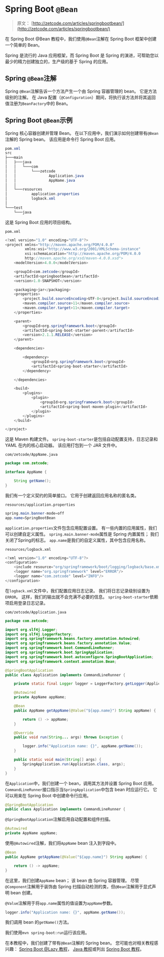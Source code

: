# Spring Boot `@Bean`

> 原文： [http://zetcode.com/articles/springbootbean/](http://zetcode.com/articles/springbootbean/)

在 Spring Boot @Bean 教程中，我们使用`@Bean`注解在 Spring Boot 框架中创建一个简单的 Bean。

Spring 是流行的 Java 应用框架，而 Spring Boot 是 Spring 的演进，可帮助您以最少的精力创建独立的，生产级的基于 Spring 的应用。

## Spring `@Bean`注解

Spring `@Bean`注解告诉一个方法产生一个由 Spring 容器管理的 bean。 它是方法级别的注解。 在 Java 配置（`@Configuration`）期间，将执行该方法并将其返回值注册为`BeanFactory`中的 Bean。

## Spring Boot `@Bean`示例

Spring 核心容器创建并管理 Bean。 在以下应用中，我们演示如何创建带有`@Bean`注解的 Spring bean。 该应用是命令行 Spring Boot 应用。

```java
pom.xml
src
├───main
│   ├───java
│   │   └───com
│   │       └───zetcode
│   │               Application.java
│   │               AppName.java
│   │
│   └───resources
│           application.properties
│           logback.xml
│
└───test
    └───java

```

这是 Spring Boot 应用的项目结构。

`pom.xml`

```java
<?xml version="1.0" encoding="UTF-8"?>
<project xmlns="http://maven.apache.org/POM/4.0.0"
         xmlns:xsi="http://www.w3.org/2001/XMLSchema-instance"
         xsi:schemaLocation="http://maven.apache.org/POM/4.0.0
         http://maven.apache.org/xsd/maven-4.0.0.xsd">
    <modelVersion>4.0.0</modelVersion>

    <groupId>com.zetcode</groupId>
    <artifactId>springbootbean</artifactId>
    <version>1.0-SNAPSHOT</version>

    <packaging>jar</packaging>
    <properties>
        <project.build.sourceEncoding>UTF-8</project.build.sourceEncoding>
        <maven.compiler.source>11</maven.compiler.source>
        <maven.compiler.target>11</maven.compiler.target>
    </properties>

    <parent>
        <groupId>org.springframework.boot</groupId>
        <artifactId>spring-boot-starter-parent</artifactId>
        <version>2.1.1.RELEASE</version>
    </parent>

    <dependencies>

        <dependency>
            <groupId>org.springframework.boot</groupId>
            <artifactId>spring-boot-starter</artifactId>
        </dependency>

    </dependencies>

    <build>
        <plugins>
            <plugin>
                <groupId>org.springframework.boot</groupId>
                <artifactId>spring-boot-maven-plugin</artifactId>
            </plugin>
        </plugins>
    </build>

</project>

```

这是 Maven 构建文件。 `spring-boot-starter`是包括自动配置支持，日志记录和 YAML 在内的核心启动器。 该应用打包到一个 JAR 文件中。

`com/zetcode/AppName.java`

```java
package com.zetcode;

interface AppName {

    String getName();
}

```

我们有一个定义契约的简单接口。 它用于创建返回应用名称的匿名类。

`resources/application.properties`

```java
spring.main.banner-mode=off
app.name=SpringBootBean

```

`application.properties`文件包含应用配置设置。 有一些内置的应用属性，我们可以创建自定义属性。 `spring.main.banner-mode`属性是 Spring 内置属性； 我们关闭了Spring的标志。 `app.name`是我们的自定义属性，其中包含应用名称。

`resources/logback.xml`

```java
<?xml version="1.0" encoding="UTF-8"?>
<configuration>
    <include resource="org/springframework/boot/logging/logback/base.xml" />
    <logger name="org.springframework" level="ERROR"/>
    <logger name="com.zetcode" level="INFO"/>
</configuration>

```

在`logback.xml`文件中，我们配置应用日志记录。 我们将日志记录级别设置为`ERROR`。 这样，我们的输出就不会充满不必要的信息。 `spring-boot-starter`依赖项启用登录日志记录。

`com/zetcode/Application.java`

```java
package com.zetcode;

import org.slf4j.Logger;
import org.slf4j.LoggerFactory;
import org.springframework.beans.factory.annotation.Autowired;
import org.springframework.beans.factory.annotation.Value;
import org.springframework.boot.CommandLineRunner;
import org.springframework.boot.SpringApplication;
import org.springframework.boot.autoconfigure.SpringBootApplication;
import org.springframework.context.annotation.Bean;

@SpringBootApplication
public class Application implements CommandLineRunner {

    private static final Logger logger = LoggerFactory.getLogger(Application.class);

    @Autowired
    private AppName appName;

    @Bean
    public AppName getAppName(@Value("${app.name}") String appName) {

        return () -> appName;
    }

    @Override
    public void run(String... args) throws Exception {

        logger.info("Application name: {}", appName.getName());
    }

    public static void main(String[] args) {
        SpringApplication.run(Application.class, args);
    }
}

```

在`Application`中，我们创建一个 bean，调用其方法并设置 Spring Boot 应用。 `CommandLineRunner`接口指示当`SpringApplication`中包含 bean 时应运行它。 它可以用来在 Spring Boot 中创建命令行应用。

```java
@SpringBootApplication
public class Application implements CommandLineRunner {

```

`@SpringBootApplication`注解启用自动配置和组件扫描。

```java
@Autowired
private AppName appName;

```

使用`@Autowired`注解，我们将`AppName` bean 注入到字段中。

```java
@Bean
public AppName getAppName(@Value("${app.name}") String appName) {

    return () -> appName;
}

```

在这里，我们创建`AppName` bean； 该 bean 由 Spring 容器管理。 尽管`@Component`注解用于装饰由 Spring 扫描自动检测的类，但`@Bean`注解用于显式声明 bean 创建。

`@Value`注解用于将`app.name`属性的值设置为`appName`参数。

```java
logger.info("Application name: {}", appName.getName());

```

我们调用 bean 的`getName()`方法。

我们使用`mvn spring-boot:run`运行该应用。

在本教程中，我们创建了带有`@Bean`注解的 Spring bean。 您可能也对相关教程感兴趣： [Spring Boot @Lazy 教程](/springboot/lazybean/)， [Java 教程](/lang/java/)或列出 [Spring Boot 教程](/all/#springboot)。